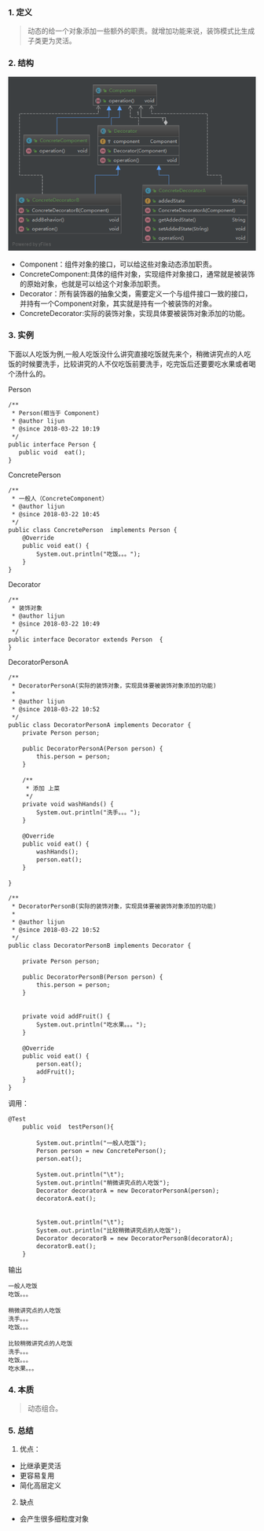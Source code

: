 ### 1. 定义  
> 动态的给一个对象添加一些额外的职责。就增加功能来说，装饰模式比生成子类更为灵活。
### 2. 结构   

![image](https://github.com/ljmomo/learn-pattern/blob/master/decorator-pattern/src/main/java/com/junli/structure/structure.png)
- Component：组件对象的接口，可以给这些对象动态添加职责。
- ConcreteComponent:具体的组件对象，实现组件对象接口，通常就是被装饰的原始对象，也就是可以给这个对象添加职责。
- Decorator：所有装饰器的抽象父类，需要定义一个与组件接口一致的接口，并持有一个Component对象，其实就是持有一个被装饰的对象。
- ConcreteDecorator:实际的装饰对象，实现具体要被装饰对象添加的功能。


### 3. 实例
  下面以人吃饭为例,一般人吃饭没什么讲究直接吃饭就先来个，稍微讲究点的人吃饭的时候要洗手，比较讲究的人不仅吃饭前要洗手，吃完饭后还要要吃水果或者喝个汤什么的。
  
Person  
```
/**
 * Person(相当于 Component)
 * @author lijun
 * @since 2018-03-22 10:19
 */
public interface Person {
   public void  eat();
}
```


ConcretePerson
```
/**
 * 一般人（ConcreteComponent）
 * @author lijun
 * @since 2018-03-22 10:45
 */
public class ConcretePerson  implements Person {
    @Override
    public void eat() {
        System.out.println("吃饭。。。");
    }
}

```

Decorator

```
/**
 * 装饰对象
 * @author lijun
 * @since 2018-03-22 10:49
 */
public interface Decorator extends Person  {
}

```


DecoratorPersonA  
```
/**
 * DecoratorPersonA(实际的装饰对象，实现具体要被装饰对象添加的功能)
 *
 * @author lijun
 * @since 2018-03-22 10:52
 */
public class DecoratorPersonA implements Decorator {
    private Person person;

    public DecoratorPersonA(Person person) {
        this.person = person;
    }

    /**
     * 添加 上菜
     */
    private void washHands() {
        System.out.println("洗手。。。");
    }

    @Override
    public void eat() {
        washHands();
        person.eat();
    }

}

```


```
/**
 * DecoratorPersonB(实际的装饰对象，实现具体要被装饰对象添加的功能)
 *
 * @author lijun
 * @since 2018-03-22 10:52
 */
public class DecoratorPersonB implements Decorator {

    private Person person;

    public DecoratorPersonB(Person person) {
        this.person = person;
    }


    private void addFruit() {
        System.out.println("吃水果。。。");
    }

    @Override
    public void eat() {
        person.eat();
        addFruit();
    }
}
```

调用：
```
@Test
    public void  testPerson(){

        System.out.println("一般人吃饭");
        Person person = new ConcretePerson();
        person.eat();

        System.out.println("\t");
        System.out.println("稍微讲究点的人吃饭");
        Decorator decoratorA = new DecoratorPersonA(person);
        decoratorA.eat();


        System.out.println("\t");
        System.out.println("比较稍微讲究点的人吃饭");
        Decorator decoratorB = new DecoratorPersonB(decoratorA);
        decoratorB.eat();
    }
```

输出
```
一般人吃饭
吃饭。。。
	
稍微讲究点的人吃饭
洗手。。。
吃饭。。。
	
比较稍微讲究点的人吃饭
洗手。。。
吃饭。。。
吃水果。。。

```

### 4. 本质
> 动态组合。

### 5. 总结
1. 优点：  
- 比继承更灵活
- 更容易复用
- 简化高层定义
2. 缺点
- 会产生很多细粒度对象